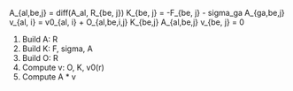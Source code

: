 A_{al,be,j} = diff(A_al, R_{be, j})
K_{be, j} = -F_{be, j} - sigma_ga A_{ga,be,j}
v_{al, i} = v0_{al, i} + O_{al,be,i,j} K_{be,j}
A_{al,be,j} v_{be, j} = 0

1. Build A: R
2. Build K: F, sigma, A
3. Build O: R
4. Compute v: O, K, v0(r)
5. Compute A * v

